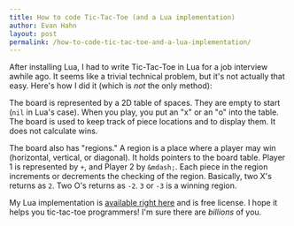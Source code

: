 ```yaml
---
title: How to code Tic-Tac-Toe (and a Lua implementation)
author: Evan Hahn
layout: post
permalink: /how-to-code-tic-tac-toe-and-a-lua-implementation/
---
```

After installing Lua, I had to write Tic-Tac-Toe in Lua for a job interview awhile ago. It seems like a trivial technical problem, but it's not actually that easy. Here's how I did it (which is *not* the only method):

The board is represented by a 2D table of spaces. They are empty to start (`nil` in Lua's case). When you play, you put an "x" or an "o" into the table. The board is used to keep track of piece locations and to display them. It does not calculate wins.

The board also has "regions." A region is a place where a player may win (horizontal, vertical, or diagonal). It holds pointers to the board table. Player 1 is represented by `+`, and Player 2 by `&mdash;`. Each piece in the region increments or decrements the checking of the region. Basically, two X's returns as `2`. Two O's returns as `-2`. `3` or `-3` is a winning region.

My Lua implementation is [available right here](https://gist.github.com/1135851) and is free license. I hope it helps you tic-tac-toe programmers! I'm sure there are *billions* of you.
